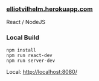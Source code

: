 ### [elliotvilhelm.herokuapp.com](https://elliotvilhelm.herokuapp.com/)
React / NodeJS

### Local Build
```
npm install
npm run react-dev
npm run server-dev
```
Local: [http://localhost:8080/](http://localhost:8080/)